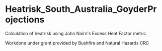 # Heatrisk_South_Australia_GoyderProjections
Calculation of heatrisk using John Nairn's Excess Heat Factor metric

Workdone under grant provided by Bushfire and Natural Hazards CRC

